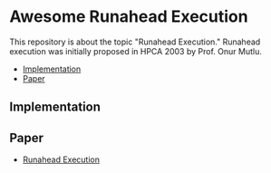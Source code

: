 # Awesome Runahead Execution

This repository is about the topic "Runahead Execution."
Runahead execution was initially proposed in HPCA 2003 by Prof. Onur Mutlu.

- [Implementation](#implementation)
- [Paper](#paper)

## Implementation

## Paper

- [Runahead Execution](https://doi.org/10.1109/HPCA.2003.1183532)


